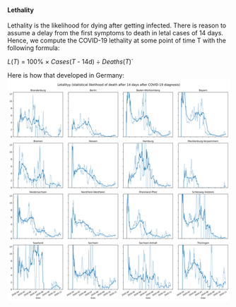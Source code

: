#### Lethality

Lethality is the likelihood for dying after getting infected.
There is reason to assume a delay from the first symptoms to death in letal cases of 14 days. Hence, we compute the COVID-19 lethality at some point of time T with the following formula:

*L*(*T*) = 100% × *Cases*(*T* - 14d) ÷ *Deaths*(*T*)`

Here is how that developed in Germany:
![Lethality chart for Germany](../img/lethality.svg)
